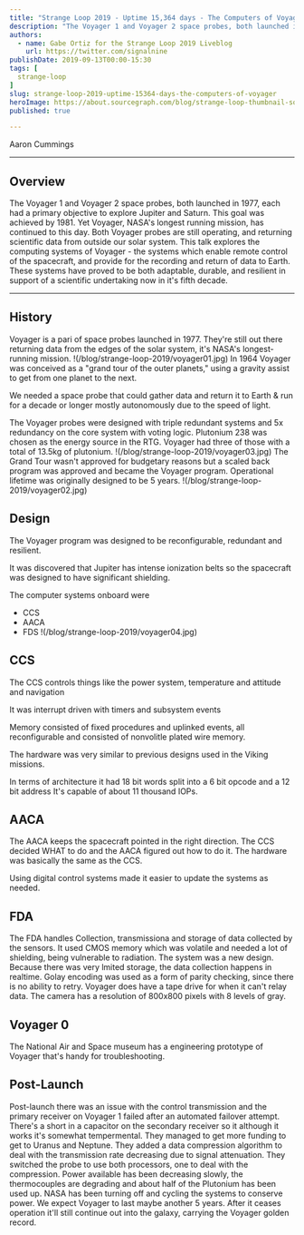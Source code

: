 ```yaml
---
title: "Strange Loop 2019 - Uptime 15,364 days - The Computers of Voyager"
description: "The Voyager 1 and Voyager 2 space probes, both launched in 1977, each had a primary objective to explore Jupiter and Saturn. This goal was achieved by 1981. Yet Voyager, NASA's longest running mission, has continued to this day. Both Voyager probes are still operating, and returning scientific data from outside our solar system. This talk explores the computing systems of Voyager - the systems which enable remote control of the spacecraft, and provide for the recording and return of data to Earth. These systems have proved to be both adaptable, durable, and resilient in support of a scientific undertaking now in it's fifth decade."
authors:
  - name: Gabe Ortiz for the Strange Loop 2019 Liveblog
    url: https://twitter.com/signalnine
publishDate: 2019-09-13T00:00-15:30
tags: [
  strange-loop
]
slug: strange-loop-2019-uptime-15364-days-the-computers-of-voyager
heroImage: https://about.sourcegraph.com/blog/strange-loop-thumbnail-square-v2.jpg
published: true

---
```


<div className="container p-0 liveblog-presenters d-flex w-100 text-center">
  <div className="row m-0 w-100">
      <p className=" mr-12 m-0 w-100">
        <span className="liveblog-presenters__name">Aaron Cummings</span>
        <a href="https://twitter.com/btvaaron" target="_blank" title="Twitter"><i className="fa fa-twitter pr-2"></i></a>
        <a href="https://github.com/aaroncummings" target="_blank" title="GitHub"><i className="fa fa-github pr-2"></i></a>
        <a href="http://aaroncummings.com" target="_blank" title="Speaker's site"><i className="fa fa-globe pr-2"></i></a>
      </p>
  </div>
</div>

---

## Overview

The Voyager 1 and Voyager 2 space probes, both launched in 1977, each had a primary objective to explore Jupiter and Saturn. This goal was achieved by 1981. Yet Voyager, NASA's longest running mission, has continued to this day. Both Voyager probes are still operating, and returning scientific data from outside our solar system. This talk explores the computing systems of Voyager - the systems which enable remote control of the spacecraft, and provide for the recording and return of data to Earth. These systems have proved to be both adaptable, durable, and resilient in support of a scientific undertaking now in it's fifth decade.

---

## History
Voyager is a pari of space probes launched in 1977. They're still out there returning data from the edges of the solar system, it's NASA's longest-running mission.
!(/blog/strange-loop-2019/voyager01.jpg)
In 1964 Voyager was conceived as a "grand tour of the outer planets," using a gravity assist to get from one planet to the next.

We needed a space probe that could gather data and return it to Earth & run for a decade or longer mostly autonomously due to the speed of light.

The Voyager probes were designed with triple redundant systems and 5x redundancy on the core system with voting logic. Plutonium 238 was chosen as the energy source in the RTG. Voyager had three of those with a total of 13.5kg of plutonium.
!(/blog/strange-loop-2019/voyager03.jpg)
The Grand Tour wasn't approved for budgetary reasons but a scaled back program was approved and became the Voyager program. Operational lifetime was originally designed to be 5 years.
!(/blog/strange-loop-2019/voyager02.jpg)

## Design
The Voyager program was designed to be reconfigurable, redundant and resilient.

It was discovered that Jupiter has intense ionization belts so the spacecraft was designed to have significant shielding.

The computer systems onboard were
* CCS
* AACA
* FDS
!(/blog/strange-loop-2019/voyager04.jpg)

## CCS
The CCS controls things like the power system, temperature and attitude and navigation

It was interrupt driven with timers and subsystem events

Memory consisted of fixed procedures and uplinked events, all reconfigurable and consisted of nonvolitle plated wire memory.

The hardware was very similar to previous designs used in the Viking missions.

In terms of architecture it had 18 bit words split into a 6 bit opcode and a 12 bit address
It's capable of about 11 thousand IOPs.

## AACA
The AACA keeps the spacecraft pointed in the right direction. The CCS decided WHAT to do and the AACA figured out how to do it.
The hardware was basically the same as the CCS.

Using digital control systems made it easier to update the systems as needed.

## FDA

The FDA handles Collection, transmissiona and storage of data collected by the sensors. It used CMOS memory which was volatile and needed a lot of shielding, being vulnerable to radiation.
The system was a new design. Because there was very lmited storage, the data collection happens in realtime.
Golay encoding was used as a form of parity checking, since there is no ability to retry. Voyager does have a tape drive for when it can't relay data. The camera has a resolution of 800x800 pixels with 8 levels of gray.

## Voyager 0
The National Air and Space museum has a engineering prototype of Voyager that's handy for troubleshooting.


## Post-Launch

Post-launch there was an issue with the control transmission and the primary receiver on Voyager 1 failed after an automated failover attempt. There's a short in a capacitor on the secondary receiver so it although it works it's somewhat tempermental.
They managed to get more funding to get to Uranus and Neptune. They added a data compression algorithm to deal with the transmission rate decreasing due to signal attenuation. They switched the probe to use both processors, one to deal with the compression.
Power available has been decreasing slowly, the thermocouples are degrading and about half of the Plutonium has been used up. NASA has been turning off and cycling the systems to conserve power. We expect Voyager to last maybe another 5 years. After it ceases operation it'll still continue out into the galaxy, carrying the Voyager golden record.

